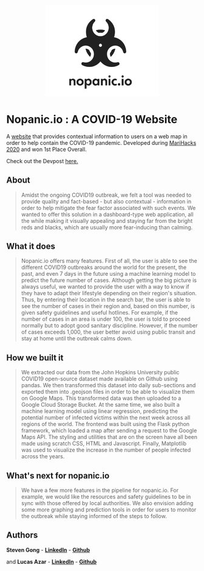 <h3 align="center">
  <img src="assets/nopanic.png" width="300">
</h3>

# Nopanic.io : A COVID-19 Website

A [website](https://notocovid19.herokuapp.com)  that provides contextual information to users on a web map in order to help contain the COVID-19 pandemic. Developed during [MariHacks 2020]('https://marihacks.com') and won 1st Place Overall.

Check out the Devpost [here.](https://devpost.com/software/nopanic-io)

## About

> Amidst the ongoing COVID19 outbreak, we felt a tool was needed to provide quality and fact-based - but also contextual - information in order to help mitigate the fear factor associated with such events. We wanted to offer this solution in a dashboard-type web application, all the while making it visually appealing and staying far from the bright reds and blacks, which are usually more fear-inducing than calming.
 
## What it does
> Nopanic.io offers many features. First of all, the user is able to see the different COVID19 outbreaks around the world for the present, the past, and even 7 days in the future using a machine learning model to predict the future number of cases. Although getting the big picture is always useful, we wanted to provide the user with a way to know if they have to adapt their lifestyle depending on their region's situation. Thus, by entering their location in the search bar, the user is able to see the number of cases in their region and, based on this number, is given safety guidelines and useful hotlines. For example, if the number of cases in an area is under 100, the user is told to proceed normally but to adopt good sanitary discipline. However, if the number of cases exceeds 1,000, the user better avoid using public transit and stay at home until the outbreak calms down.

## How we built it
> We extracted our data from the John Hopkins University public COVID19 open-source dataset made available on Github using pandas. We then transformed this dataset into daily sub-sections and exported them into .geojson files in order to be able to visualize them on Google Maps. This transformed data was then uploaded to a Google Cloud Storage Bucket. At the same time, we also built a machine learning model using linear regression, predicting the potential number of infected victims within the next week across all regions of the world. The frontend was built using the Flask python framework, which loaded a map after sending a request to the Google Maps API. The styling and utilities that are on the screen have all been made using scratch CSS, HTML and Javascript. Finally, Matplotlib was used to visualize the increase in the number of people infected across the years. 

## What's next for nopanic.io
> We have a few more features in the pipeline for nopanic.io. For example, we would like the resources and safety guidelines to be in sync with those offered by local authorities. We also envision adding some more graphing and prediction tools in order for users to monitor the outbreak while staying informed of the steps to follow.



## Authors

**Steven Gong** - [**LinkedIn**](https://www.linkedin.com/in/gong-steven/) - [**Github**](https://github.com/gongsta)

and **Lucas Azar** - [**LinkedIn**](https://www.linkedin.com/in/lucas-azar-a36a9a169/?originalSubdomain=ca) - [**Github**](https://github.com/lucas-azar)





